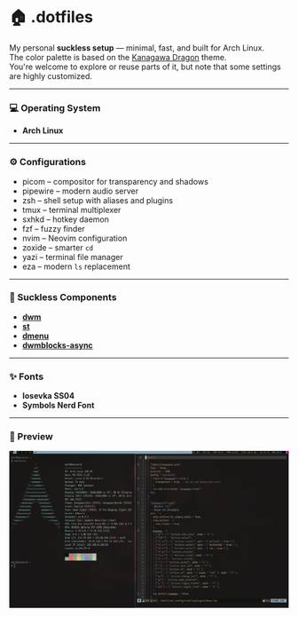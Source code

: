 # 🏠 .dotfiles  

My personal **suckless setup** — minimal, fast, and built for Arch Linux.  
The color palette is based on the [Kanagawa Dragon](https://github.com/rebelot/kanagawa.nvim) theme.  
You're welcome to explore or reuse parts of it, but note that some settings are highly customized.

---

### 💻 Operating System
- **Arch Linux**

---

### ⚙️ Configurations
- picom – compositor for transparency and shadows  
- pipewire – modern audio server  
- zsh – shell setup with aliases and plugins  
- tmux – terminal multiplexer  
- sxhkd – hotkey daemon  
- fzf – fuzzy finder  
- nvim – Neovim configuration  
- zoxide – smarter `cd`  
- yazi – terminal file manager  
- eza – modern `ls` replacement  

---

### 🧱 Suckless Components
- [**dwm**](https://github.com/markchristianlacap/dwm)  
- [**st**](https://github.com/markchristianlacap/st)  
- [**dmenu**](https://github.com/markchristianlacap/dmenu)  
- [**dwmblocks-async**](https://github.com/markchristianlacap/dwmblocks-async)  

---

### ✨ Fonts
- **Iosevka SS04**  
- **Symbols Nerd Font**

---

### 📸 Preview
![dwm](./preview.png)

